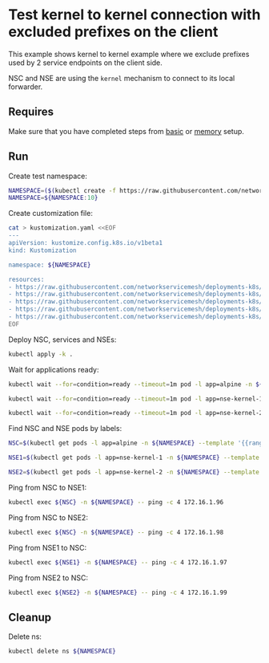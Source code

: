 # Test kernel to kernel connection with excluded prefixes on the client

This example shows kernel to kernel example where we exclude prefixes used by 2 service endpoints on the client side. 

NSC and NSE are using the `kernel` mechanism to connect to its local forwarder.

## Requires

Make sure that you have completed steps from [basic](../../basic) or [memory](../../memory) setup.

## Run

Create test namespace:
```bash
NAMESPACE=($(kubectl create -f https://raw.githubusercontent.com/networkservicemesh/deployments-k8s/0389b8b8fa4d09d72b66c1ecb451a6d69dbea731/examples/use-cases/namespace.yaml)[0])
NAMESPACE=${NAMESPACE:10}
```

Create customization file:
```bash
cat > kustomization.yaml <<EOF
---
apiVersion: kustomize.config.k8s.io/v1beta1
kind: Kustomization

namespace: ${NAMESPACE}

resources:
- https://raw.githubusercontent.com/networkservicemesh/deployments-k8s/0389b8b8fa4d09d72b66c1ecb451a6d69dbea731/examples/features/exclude-prefixes-client/test-client.yaml
- https://raw.githubusercontent.com/networkservicemesh/deployments-k8s/0389b8b8fa4d09d72b66c1ecb451a6d69dbea731/examples/features/exclude-prefixes-client/nsm-service-1.yaml
- https://raw.githubusercontent.com/networkservicemesh/deployments-k8s/0389b8b8fa4d09d72b66c1ecb451a6d69dbea731/examples/features/exclude-prefixes-client/nsm-service-2.yaml
- https://raw.githubusercontent.com/networkservicemesh/deployments-k8s/0389b8b8fa4d09d72b66c1ecb451a6d69dbea731/examples/features/exclude-prefixes-client/nse-kernel-1.yaml
- https://raw.githubusercontent.com/networkservicemesh/deployments-k8s/0389b8b8fa4d09d72b66c1ecb451a6d69dbea731/examples/features/exclude-prefixes-client/nse-kernel-2.yaml
EOF
```

Deploy NSC, services and NSEs:
```bash
kubectl apply -k .
```

Wait for applications ready:
```bash
kubectl wait --for=condition=ready --timeout=1m pod -l app=alpine -n ${NAMESPACE}
```
```bash
kubectl wait --for=condition=ready --timeout=1m pod -l app=nse-kernel-1 -n ${NAMESPACE}
```
```bash
kubectl wait --for=condition=ready --timeout=1m pod -l app=nse-kernel-2 -n ${NAMESPACE}
```

Find NSC and NSE pods by labels:
```bash
NSC=$(kubectl get pods -l app=alpine -n ${NAMESPACE} --template '{{range .items}}{{.metadata.name}}{{"\n"}}{{end}}')
```
```bash
NSE1=$(kubectl get pods -l app=nse-kernel-1 -n ${NAMESPACE} --template '{{range .items}}{{.metadata.name}}{{"\n"}}{{end}}')
```
```bash
NSE2=$(kubectl get pods -l app=nse-kernel-2 -n ${NAMESPACE} --template '{{range .items}}{{.metadata.name}}{{"\n"}}{{end}}')
```

Ping from NSC to NSE1:
```bash
kubectl exec ${NSC} -n ${NAMESPACE} -- ping -c 4 172.16.1.96
```

Ping from NSC to NSE2:
```bash
kubectl exec ${NSC} -n ${NAMESPACE} -- ping -c 4 172.16.1.98
```

Ping from NSE1 to NSC:
```bash
kubectl exec ${NSE1} -n ${NAMESPACE} -- ping -c 4 172.16.1.97
```

Ping from NSE2 to NSC:
```bash
kubectl exec ${NSE2} -n ${NAMESPACE} -- ping -c 4 172.16.1.99
```

## Cleanup

Delete ns:
```bash
kubectl delete ns ${NAMESPACE}
```
